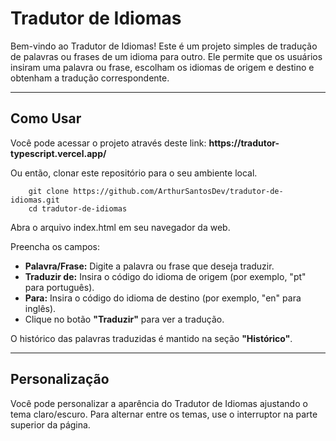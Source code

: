 # Tradutor de Idiomas
<p>Bem-vindo ao Tradutor de Idiomas! Este é um projeto simples de tradução de palavras ou frases de um idioma para outro. Ele permite que os usuários insiram uma palavra ou frase, escolham os idiomas de origem e destino e obtenham a tradução correspondente.
</p>

<hr>

## Como Usar
<p>Você pode acessar o projeto através deste link: <b>https://tradutor-typescript.vercel.app/</b></p>

<p> Ou então, clonar este repositório para o seu ambiente local. </p>

        git clone https://github.com/ArthurSantosDev/tradutor-de-idiomas.git
        cd tradutor-de-idiomas

<p>Abra o arquivo index.html em seu navegador da web.</p>

<p>Preencha os campos:</p>
<ul>
<li><b>Palavra/Frase:</b> Digite a palavra ou frase que deseja traduzir.
<li><b>Traduzir de:</b> Insira o código do idioma de origem (por exemplo, "pt" para português).
<li><b>Para:</b> Insira o código do idioma de destino (por exemplo, "en" para inglês).
<li>Clique no botão <b>"Traduzir"</b> para ver a tradução.
</ul>

<p>O histórico das palavras traduzidas é mantido na seção <b>"Histórico"</b>.</p>

<hr>

## Personalização

<p>Você pode personalizar a aparência do Tradutor de Idiomas ajustando o tema claro/escuro. Para alternar entre os temas, use o interruptor na parte superior da página.</p>

